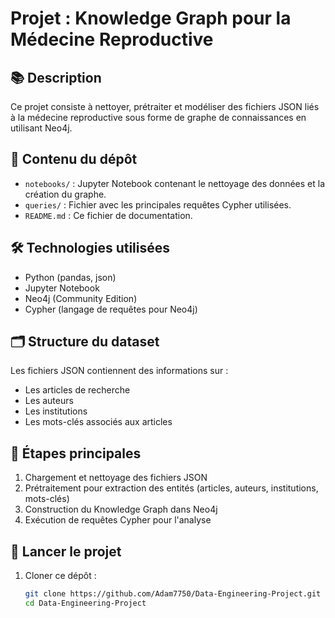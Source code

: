 # Projet : Knowledge Graph pour la Médecine Reproductive

## 📚 Description

Ce projet consiste à nettoyer, prétraiter et modéliser des fichiers JSON liés à la médecine reproductive sous forme de graphe de connaissances en utilisant Neo4j.

## 📂 Contenu du dépôt

- `notebooks/` : Jupyter Notebook contenant le nettoyage des données et la création du graphe.
- `queries/` : Fichier avec les principales requêtes Cypher utilisées.
- `README.md` : Ce fichier de documentation.

## 🛠️ Technologies utilisées

- Python (pandas, json)
- Jupyter Notebook
- Neo4j (Community Edition)
- Cypher (langage de requêtes pour Neo4j)

## 🗂️ Structure du dataset

Les fichiers JSON contiennent des informations sur :
- Les articles de recherche
- Les auteurs
- Les institutions
- Les mots-clés associés aux articles

## 🧹 Étapes principales

1. Chargement et nettoyage des fichiers JSON
2. Prétraitement pour extraction des entités (articles, auteurs, institutions, mots-clés)
3. Construction du Knowledge Graph dans Neo4j
4. Exécution de requêtes Cypher pour l'analyse

## 🚀 Lancer le projet

1. Cloner ce dépôt :
   ```bash
   git clone https://github.com/Adam7750/Data-Engineering-Project.git
   cd Data-Engineering-Project
